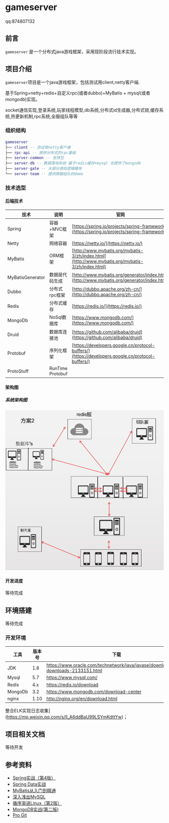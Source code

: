 # gameserver

<p>
qq:874807132
</p>

## 前言

`gameserver` 是一个分布式java游戏框架，采用现阶段流行技术实现。

## 项目介绍

`gameserver`项目是一个java游戏框架，包括测试用client,netty客户端.</p>
基于Spring+netty+redis+自定义rpc(或者dubbo)+MyBatis + mysql(或者mongodb)实现。</p>
socket通信实现,登录系统,玩家线程模型,db系统,分布式id生成器,分布式锁,缓存系统,热更新机制,rpc系统,全服组队等等

### 组织结构

``` lua
gameserver
├── client -- 测试用netty客户端
├── rpc-api -- 提供分布式的rpc基础
├── server-common -- 支持包
├── server-db -- 数据落地系统 基于redis缓存+mysql 也提供了mongodb
├── server-gate -- 大部分游戏逻辑模块
└── server-team -- 提供跨服组队的demo
```

### 技术选型

#### 后端技术

技术 | 说明 | 官网
----|----|----
Spring | 容器+MVC框架 | [https://spring.io/projects/spring-framework](https://spring.io/projects/spring-framework)
Netty | 网络容器 | [https://netty.io/](https://netty.io/)
MyBatis | ORM框架  | [http://www.mybatis.org/mybatis-3/zh/index.html](http://www.mybatis.org/mybatis-3/zh/index.html)
MyBatisGenerator | 数据层代码生成 | [http://www.mybatis.org/generator/index.html](http://www.mybatis.org/generator/index.html)
Dubbo | 分布式rpc框架 | [http://dubbo.apache.org/zh-cn/](http://dubbo.apache.org/zh-cn/)
Redis | 分布式缓存 | [https://redis.io/](https://redis.io/)
MongoDb | NoSql数据库 | [https://www.mongodb.com/](https://www.mongodb.com/)
Druid | 数据库连接池 | [https://github.com/alibaba/druid](https://github.com/alibaba/druid)
Protobuf | 序列化框架 | [https://developers.google.cn/protocol-buffers/](https://developers.google.cn/protocol-buffers/)
ProtoStuff | RunTime Protobuf | 

#### 架构图

##### 系统架构图

![系统架构图](doc/jiagou.png)


#### 开发进度

等待完成

## 环境搭建
等待完成

### 开发环境

工具 | 版本号 | 下载
----|----|----
JDK | 1.8 | https://www.oracle.com/technetwork/java/javase/downloads/jdk8-downloads-2133151.html
Mysql | 5.7 | https://www.mysql.com/
Redis | 4.x | https://redis.io/download
MongoDb | 3.2 | https://www.mongodb.com/download-center
nginx | 1.10 | http://nginx.org/en/download.html

整合ELK实现日志收集](https://mp.weixin.qq.com/s/ll_A6ddBaU99LSYmKdttYw)；

## 项目相关文档

等待开发

## 参考资料
- [Spring实战（第4版）](https://book.douban.com/subject/26767354/)
- [Spring Data实战](https://book.douban.com/subject/25975186/)
- [MyBatis从入门到精通](https://book.douban.com/subject/27074809/)
- [深入浅出MySQL](https://book.douban.com/subject/25817684/)
- [循序渐进Linux（第2版）](https://book.douban.com/subject/26758194/)
- [MongoDB实战(第二版)](https://book.douban.com/subject/27061123/)
- [Pro Git](https://git-scm.com/book/zh/v2)


